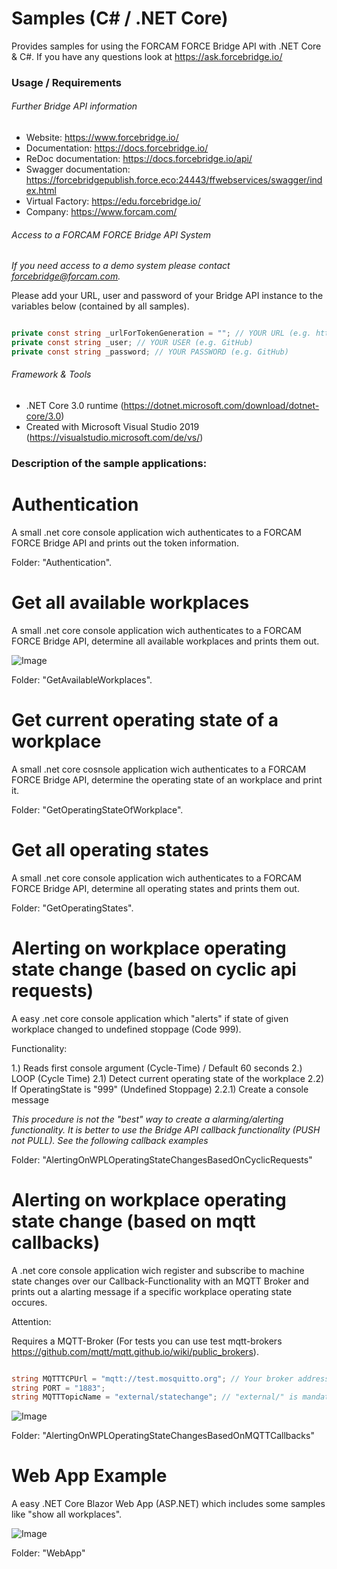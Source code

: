 # Samples (C# / .NET Core)

Provides samples for using the FORCAM FORCE Bridge API with .NET Core & C#.
If you have any questions look at https://ask.forcebridge.io/

### Usage / Requirements

###### Further Bridge API information

* Website: https://www.forcebridge.io/
* Documentation: https://docs.forcebridge.io/
* ReDoc documentation: https://docs.forcebridge.io/api/
* Swagger documentation: https://forcebridgepublish.force.eco:24443/ffwebservices/swagger/index.html
* Virtual Factory: https://edu.forcebridge.io/
* Company: https://www.forcam.com/

###### Access to a FORCAM FORCE Bridge API System

_If you need access to a demo system please contact forcebridge@forcam.com._

Please add your URL, user and password of your Bridge API instance to the variables below (contained by all samples).

```csharp

private const string _urlForTokenGeneration = ""; // YOUR URL (e.g. https://virtualfactory.force.eco:24443/ffwebservices/)
private const string _user; // YOUR USER (e.g. GitHub)
private const string _password; // YOUR PASSWORD (e.g. GitHub)

```

###### Framework & Tools

* .NET Core 3.0 runtime (https://dotnet.microsoft.com/download/dotnet-core/3.0)
* Created with Microsoft Visual Studio 2019 (https://visualstudio.microsoft.com/de/vs/)

### Description of the sample applications:

# Authentication

A small .net core console application wich authenticates to a FORCAM FORCE Bridge API and prints out the token information.

Folder: "Authentication".

# Get all available workplaces

A small .net core console application wich authenticates to a FORCAM FORCE Bridge API, determine all available workplaces and prints them out.

![Image](../master/image_getavailableworkplaces.JPG)

Folder: "GetAvailableWorkplaces".

# Get current operating state of a workplace

A small .net core cosnsole application wich authenticates to a FORCAM FORCE Bridge API, determine the operating state of an workplace and print it.

Folder: "GetOperatingStateOfWorkplace".

# Get all operating states

A small .net core console application wich authenticates to a FORCAM FORCE Bridge API, determine all operating states and prints them out.

Folder: "GetOperatingStates".

# Alerting on workplace operating state change (based on cyclic api requests)

A easy .net core console application which "alerts" if state of given workplace changed to undefined stoppage (Code 999).

Functionality:

1.) Reads first console argument (Cycle-Time) / Default 60 seconds
2.) LOOP (Cycle Time)
2.1) Detect current operating state of the workplace
2.2) If OperatingState is "999" (Undefined Stoppage)
2.2.1) Create a console message

_This procedure is not the "best" way to create a alarming/alerting functionality._
_It is better to use the Bridge API callback functionality (PUSH not PULL)._
_See the following callback examples_

Folder: "AlertingOnWPLOperatingStateChangesBasedOnCyclicRequests"

# Alerting on workplace operating state change (based on mqtt callbacks)

A .net core console application wich register and subscribe to machine state changes over our Callback-Functionality with an MQTT Broker and prints out a alarting message if a specific workplace operating state occures.

Attention: 

Requires a MQTT-Broker 
(For tests you can use test mqtt-brokers https://github.com/mqtt/mqtt.github.io/wiki/public_brokers).

```csharp

string MQTTTCPUrl = "mqtt://test.mosquitto.org"; // Your broker address
string PORT = "1883";
string MQTTTopicName = "external/statechange"; // "external/" is mandatory

```
![Image](../master/image_alertingonwploperatingstatechangesbasedonmqtt.JPG)

Folder: "AlertingOnWPLOperatingStateChangesBasedOnMQTTCallbacks"

# Web App Example

A easy .NET Core Blazor Web App (ASP.NET) which includes some samples like "show all workplaces".

![Image](../master/image_webapp.JPG)

Folder: "WebApp"
